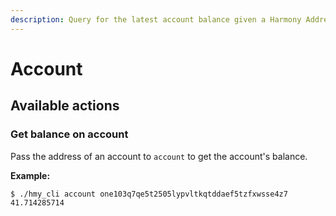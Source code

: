 ```yaml
---
description: Query for the latest account balance given a Harmony Address
---
```


# Account

## Available actions

### Get balance on account

Pass the address of an account to `account` to get the account's balance.

**Example:**

```bash
$ ./hmy_cli account one103q7qe5t2505lypvltkqtddaef5tzfxwsse4z7
41.714285714
```



